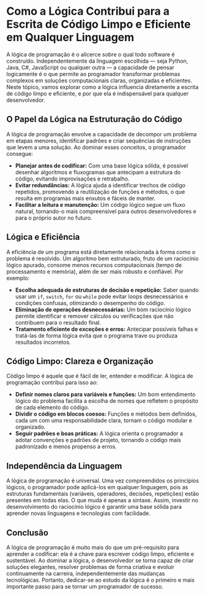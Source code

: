
# Como a Lógica Contribui para a Escrita de Código Limpo e Eficiente em Qualquer Linguagem

A lógica de programação é o alicerce sobre o qual todo software é construído. Independentemente da linguagem escolhida — seja Python, Java, C#, JavaScript ou qualquer outra — a capacidade de pensar logicamente é o que permite ao programador transformar problemas complexos em soluções computacionais claras, organizadas e eficientes. Neste tópico, vamos explorar como a lógica influencia diretamente a escrita de código limpo e eficiente, e por que ela é indispensável para qualquer desenvolvedor.

## O Papel da Lógica na Estruturação do Código

A lógica de programação envolve a capacidade de decompor um problema em etapas menores, identificar padrões e criar sequências de instruções que levem a uma solução. Ao dominar esses conceitos, o programador consegue:

- **Planejar antes de codificar:** Com uma base lógica sólida, é possível desenhar algoritmos e fluxogramas que antecipam a estrutura do código, evitando improvisações e retrabalho.
- **Evitar redundâncias:** A lógica ajuda a identificar trechos de código repetidos, promovendo a reutilização de funções e métodos, o que resulta em programas mais enxutos e fáceis de manter.
- **Facilitar a leitura e manutenção:** Um código lógico segue um fluxo natural, tornando-o mais compreensível para outros desenvolvedores e para o próprio autor no futuro.

## Lógica e Eficiência

A eficiência de um programa está diretamente relacionada à forma como o problema é resolvido. Um algoritmo bem estruturado, fruto de um raciocínio lógico apurado, consome menos recursos computacionais (tempo de processamento e memória), além de ser mais robusto e confiável. Por exemplo:

- **Escolha adequada de estruturas de decisão e repetição:** Saber quando usar um `if`, `switch`, `for` ou `while` pode evitar loops desnecessários e condições confusas, otimizando o desempenho do código.
- **Eliminação de operações desnecessárias:** Um bom raciocínio lógico permite identificar e remover cálculos ou verificações que não contribuem para o resultado final.
- **Tratamento eficiente de exceções e erros:** Antecipar possíveis falhas e tratá-las de forma lógica evita que o programa trave ou produza resultados incorretos.

## Código Limpo: Clareza e Organização

Código limpo é aquele que é fácil de ler, entender e modificar. A lógica de programação contribui para isso ao:

- **Definir nomes claros para variáveis e funções:** Um bom entendimento lógico do problema facilita a escolha de nomes que refletem o propósito de cada elemento do código.
- **Dividir o código em blocos coesos:** Funções e métodos bem definidos, cada um com uma responsabilidade clara, tornam o código modular e organizado.
- **Seguir padrões e boas práticas:** A lógica orienta o programador a adotar convenções e padrões de projeto, tornando o código mais padronizado e menos propenso a erros.

## Independência da Linguagem

A lógica de programação é universal. Uma vez compreendidos os princípios lógicos, o programador pode aplicá-los em qualquer linguagem, pois as estruturas fundamentais (variáveis, operadores, decisões, repetições) estão presentes em todas elas. O que muda é apenas a sintaxe. Assim, investir no desenvolvimento do raciocínio lógico é garantir uma base sólida para aprender novas linguagens e tecnologias com facilidade.

## Conclusão

A lógica de programação é muito mais do que um pré-requisito para aprender a codificar: ela é a chave para escrever código limpo, eficiente e sustentável. Ao dominar a lógica, o desenvolvedor se torna capaz de criar soluções elegantes, resolver problemas de forma criativa e evoluir continuamente na carreira, independentemente das mudanças tecnológicas. Portanto, dedicar-se ao estudo da lógica é o primeiro e mais importante passo para se tornar um programador de sucesso.
```
